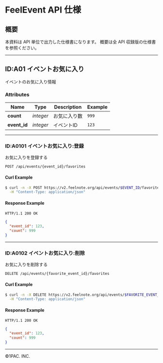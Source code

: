 FeelEvent API 仕様
============

## 概要
本資料は API 単位で出力した仕様書になります。
概要は全 API 収録版の仕様書を参照ください。

***

## <a name="resource-favorite"></a>ID:A01 イベントお気に入り

イベントのお気に入り情報

### Attributes

| Name | Type | Description | Example |
| ------- | ------- | ------- | ------- |
| **count** | *integer* | お気に入り数 | `999` |
| **event_id** | *integer* | イベントID | `123` |

***

### ID:A0101 イベントお気に入り:登録

お気に入りを登録する

```
POST /api/events/{event_id}/favorites
```


#### Curl Example

```bash
$ curl -n -X POST https://v2.feelnote.org/api/events/$EVENT_ID/favorites \
  -H "Content-Type: application/json"
```


#### Response Example

```
HTTP/1.1 200 OK
```

```json
{
  "event_id": 123,
  "count": 999
}
```

***

### ID:A0102 イベントお気に入り:削除

お気に入りを削除する

```
DELETE /api/events/{favorite_event_id}/favorites
```


#### Curl Example

```bash
$ curl -n -X DELETE https://v2.feelnote.org/api/events/$FAVORITE_EVENT_ID/favorites \
  -H "Content-Type: application/json"
```


#### Response Example

```
HTTP/1.1 200 OK
```

```json
{
  "event_id": 123,
  "count": 999
}
```


***
©1PAC. INC.
